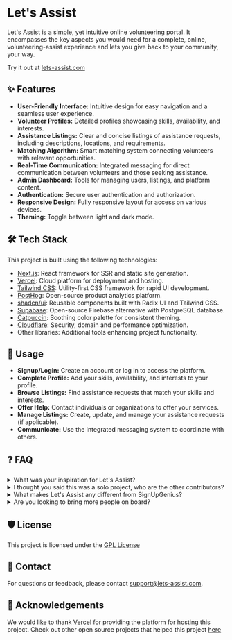 # Let's Assist

Let's Assist is a simple, yet intuitive online volunteering portal. It encompasses the key aspects you would need for a complete, online, volunteering-assist experience and lets you give back to your community, your way.

Try it out at [lets-assist.com](https://lets-assist.com/)

## ✨ Features

- **User-Friendly Interface:** Intuitive design for easy navigation and a seamless user experience.
- **Volunteer Profiles:** Detailed profiles showcasing skills, availability, and interests.
- **Assistance Listings:** Clear and concise listings of assistance requests, including descriptions, locations, and requirements.
- **Matching Algorithm:** Smart matching system connecting volunteers with relevant opportunities.
- **Real-Time Communication:** Integrated messaging for direct communication between volunteers and those seeking assistance.
- **Admin Dashboard:** Tools for managing users, listings, and platform content.
- **Authentication:** Secure user authentication and authorization.
- **Responsive Design:** Fully responsive layout for access on various devices.
- **Theming:** Toggle between light and dark mode.

## 🛠️ Tech Stack

This project is built using the following technologies:

- [Next.js](https://nextjs.org/): React framework for SSR and static site generation.
- [Vercel](https://vercel.com/): Cloud platform for deployment and hosting.
- [Tailwind CSS](https://tailwindcss.com/): Utility-first CSS framework for rapid UI development.
- [PostHog](https://posthog.com/): Open-source product analytics platform.
- [shadcn/ui](https://ui.shadcn.com/): Reusable components built with Radix UI and Tailwind CSS.
- [Supabase](https://supabase.com/): Open-source Firebase alternative with PostgreSQL database.
- [Catpuccin](https://catppuccin.com/): Soothing color palette for consistent theming.
- [Cloudflare](https://www.cloudflare.com/): Security, domain and performance optimization.
- Other libraries: Additional tools enhancing project functionality.

## 📝 Usage

- **Signup/Login:** Create an account or log in to access the platform.
- **Complete Profile:** Add your skills, availability, and interests to your profile.
- **Browse Listings:** Find assistance requests that match your skills and interests.
- **Offer Help:** Contact individuals or organizations to offer your services.
- **Manage Listings:** Create, update, and manage your assistance requests (if applicable).
- **Communicate:** Use the integrated messaging system to coordinate with others.

## ❓ FAQ

<details>
  <summary>What was your inspiration for Let's Assist?</summary>
  <br>
  A: My inspiration for this project actually came from when I went to Santa Cruz Beach and saw a whole ton of trash, scatter all over the beach, and geese getting stuck in it. As I was cleaning up the trash, I thought why don't I make an application so that our whole community can help to clean up something, instead of individual contributions. After I found out about high school volunteering requirements, I knew I could enter a completely untapped market of volunteers to help in their community.
  <br>
  <img src="https://github.com/user-attachments/assets/2e59f1c1-4500-46b1-804f-b5347dfe0b32" alt="Santa Cruz Beach Cleanup" width="500">
</details>

<details>
<summary>I thought you said this was a solo project, who are the other contributors?</summary>
  <br>
A: This is a solo project. Essentially as I was in the creation stage of letsassist, I saw a hackathon and I asked my friends if they wanted to come together to help. We created an initial prototype and submitted that but after that the group disbanded. This was an extremely rough first sketch and after the hackathon I deleted all of it and restarted from scratch with a completely new tech stack, new look and redo(you can check commit history to confirm this)
<br>

[Before](https://youtu.be/OTF20YUN25U?si=5pVTplgBM3Kz02OR) and [After](https://lets-assist.com/)
<br>

  <div style="display: flex; justify-content: space-between;">
    <img src="https://github.com/user-attachments/assets/dc18a87f-fdf1-4334-aa61-cc4dd9f89098" alt="Before Prototype" width="300">
    <img src="https://github.com/user-attachments/assets/b51cc020-bd2c-4d58-bf9a-11edeecac453" alt="After Redo" width="300">
  </div>
</details>

<details>
  <summary>What makes Let's Assist any different from SignUpGenius?</summary>
  <br>
  A: I created Let’s Assist for two main reasons. First, I wanted an easy way to find and browse volunteering opportunities in my community. Second, I needed a fast, efficient way to track my hours across all projects. Let’s Assist solves both issues because platforms like SignUpGenius aren’t designed specifically for volunteering. By addressing these problems, Let’s Assist enhances the experience for thousands of high school volunteers and improves our community with a more meaningful impact.
</details>

<details>
  <summary>Are you looking to bring more people on board?</summary>
  <br>
  A: Let's Assist is a solo project and I am not looking to bring anyone on board at this time. However, if you have any feedback on the product feel free to put it [here](https://letsassist.featurebase.app/)
</details>

## 🛡️ License

This project is licensed under the [GPL License](LICENSE)

## 📧 Contact

For questions or feedback, please contact [support@lets-assist.com](mailto:support@lets-assist.com).

## 🙏 Acknowledgements

We would like to thank [Vercel](https://vercel.com) for providing the platform for hosting this project. Check out other open source projects that helped this project [here](https://lets-assist.com/acknowledgements)
